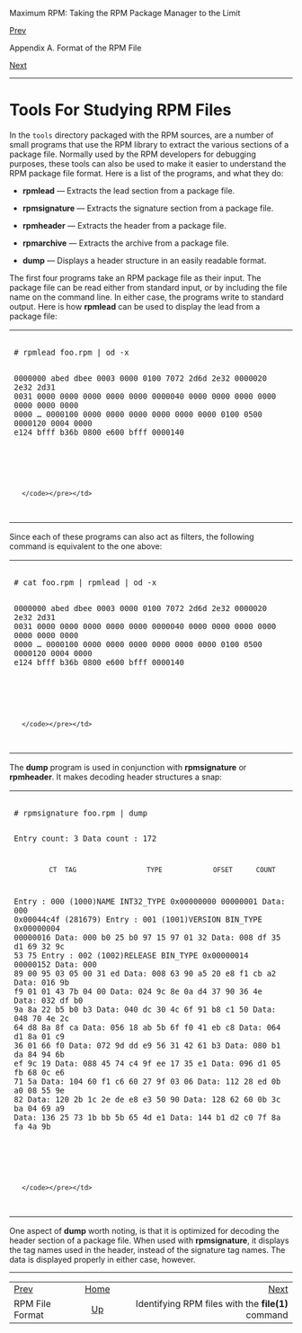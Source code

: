 <div class="NAVHEADER">

Maximum RPM: Taking the RPM Package Manager to the Limit

</div>

[Prev](s1-rpm-file-format-rpm-file-format.html)

Appendix A. Format of the RPM File

[Next](s1-rpm-file-format-file-command.html)

-----

<div class="sect1">

# <span id="s1-rpm-file-format-rpm-tools">Tools For Studying RPM Files</span>

In the `tools` directory packaged with the RPM sources, are a number of
small programs that use the RPM library to extract the various sections
of a package file. Normally used by the RPM developers for debugging
purposes, these tools can also be used to make it easier to understand
the RPM package file format. Here is a list of the programs, and what
they do:

  - **rpmlead** — Extracts the lead section from a package file.

  - **rpmsignature** — Extracts the signature section from a package
    file.

  - **rpmheader** — Extracts the header from a package file.

  - **rpmarchive** — Extracts the archive from a package file.

  - **dump** — Displays a header structure in an easily readable format.

The first four programs take an RPM package file as their input. The
package file can be read either from standard input, or by including the
file name on the command line. In either case, the programs write to
standard output. Here is how **rpmlead** can be used to display the lead
from a package file:

<table>
<colgroup>
<col style="width: 100%" />
</colgroup>
<tbody>
<tr class="odd">
<td><pre class="screen"><code># rpmlead foo.rpm | od -x
0000000 abed dbee 0003 0000 0100 7072 2d6d 2e32
0000020 2e32 2d31 0031 0000 0000 0000 0000 0000
0000040 0000 0000 0000 0000 0000 0000 0000 0000
…
0000100 0000 0000 0000 0000 0000 0000 0100 0500
0000120 0004 0000 e124 bfff b36b 0800 e600 bfff
0000140

#
      </code></pre></td>
</tr>
</tbody>
</table>

Since each of these programs can also act as filters, the following
command is equivalent to the one above:

<table>
<colgroup>
<col style="width: 100%" />
</colgroup>
<tbody>
<tr class="odd">
<td><pre class="screen"><code># cat foo.rpm | rpmlead | od -x
0000000 abed dbee 0003 0000 0100 7072 2d6d 2e32
0000020 2e32 2d31 0031 0000 0000 0000 0000 0000
0000040 0000 0000 0000 0000 0000 0000 0000 0000
…
0000100 0000 0000 0000 0000 0000 0000 0100 0500
0000120 0004 0000 e124 bfff b36b 0800 e600 bfff
0000140

#
      </code></pre></td>
</tr>
</tbody>
</table>

The **dump** program is used in conjunction with **rpmsignature** or
**rpmheader**. It makes decoding header structures a snap:

<table>
<colgroup>
<col style="width: 100%" />
</colgroup>
<tbody>
<tr class="odd">
<td><pre class="screen"><code># rpmsignature foo.rpm | dump
Entry count: 3
Data count : 172

             CT  TAG                  TYPE             OFSET      COUNT
Entry      : 000 (1000)NAME           INT32_TYPE       0x00000000 00000001
       Data: 000 0x00044c4f (281679)
Entry      : 001 (1001)VERSION        BIN_TYPE         0x00000004 00000016
       Data: 000 b0 25 b0 97 15 97 01 32 
       Data: 008 df 35 d1 69 32 9c 53 75 
Entry      : 002 (1002)RELEASE        BIN_TYPE         0x00000014 00000152
       Data: 000 89 00 95 03 05 00 31 ed 
       Data: 008 63 90 a5 20 e8 f1 cb a2 
       Data: 016 9b f9 01 01 43 7b 04 00 
       Data: 024 9c 8e 0a d4 37 90 36 4e 
       Data: 032 df b0 9a 8a 22 b5 b0 b3 
       Data: 040 dc 30 4c 6f 91 b8 c1 50 
       Data: 048 70 4e 2c 64 d8 8a 8f ca 
       Data: 056 18 ab 5b 6f f0 41 eb c8 
       Data: 064 d1 8a 01 c9 36 01 66 f0 
       Data: 072 9d dd e9 56 31 42 61 b3 
       Data: 080 b1 da 84 94 6b ef 9c 19 
       Data: 088 45 74 c4 9f ee 17 35 e1 
       Data: 096 d1 05 fb 68 0c e6 71 5a 
       Data: 104 60 f1 c6 60 27 9f 03 06 
       Data: 112 28 ed 0b a0 08 55 9e 82 
       Data: 120 2b 1c 2e de e8 e3 50 90 
       Data: 128 62 60 0b 3c ba 04 69 a9 
       Data: 136 25 73 1b bb 5b 65 4d e1 
       Data: 144 b1 d2 c0 7f 8a fa 4a 9b 

#
      </code></pre></td>
</tr>
</tbody>
</table>

One aspect of **dump** worth noting, is that it is optimized for
decoding the header section of a package file. When used with
**rpmsignature**, it displays the tag names used in the header, instead
of the signature tag names. The data is displayed properly in either
case, however.

</div>

<div class="NAVFOOTER">

-----

|                                                 |                               |                                                    |
| :---------------------------------------------- | :---------------------------: | -------------------------------------------------: |
| [Prev](s1-rpm-file-format-rpm-file-format.html) |      [Home](index.html)       |       [Next](s1-rpm-file-format-file-command.html) |
| RPM File Format                                 | [Up](ch-rpm-file-format.html) | Identifying RPM files with the **file(1)** command |

</div>
